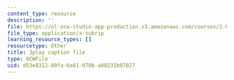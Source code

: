 ```yaml
---
content_type: resource
description: ''
file: https://ol-ocw-studio-app-production.s3.amazonaws.com/courses/2-627-fundamentals-of-photovoltaics-fall-2013/d53e831280fa6a81070ba80231b07027_qIJx2PRGKqw.srt
file_type: application/x-subrip
learning_resource_types: []
resourcetype: Other
title: 3play caption file
type: OCWFile
uid: d53e8312-80fa-6a81-070b-a80231b07027
---
```

